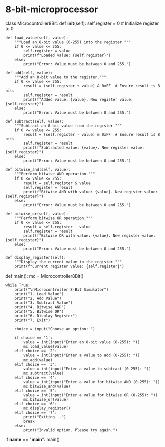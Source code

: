 # 8-bit-microprocessor
class Microcontroller8Bit:
    def __init__(self):
        self.register = 0  # Initialize register to 0

    def load_value(self, value):
        """Load an 8-bit value (0-255) into the register."""
        if 0 <= value <= 255:
            self.register = value
            print(f"Loaded value: {self.register}")
        else:
            print("Error: Value must be between 0 and 255.")

    def add(self, value):
        """Add an 8-bit value to the register."""
        if 0 <= value <= 255:
            result = (self.register + value) & 0xFF  # Ensure result is 8 bits
            self.register = result
            print(f"Added value: {value}. New register value: {self.register}")
        else:
            print("Error: Value must be between 0 and 255.")

    def subtract(self, value):
        """Subtract an 8-bit value from the register."""
        if 0 <= value <= 255:
            result = (self.register - value) & 0xFF  # Ensure result is 8 bits
            self.register = result
            print(f"Subtracted value: {value}. New register value: {self.register}")
        else:
            print("Error: Value must be between 0 and 255.")

    def bitwise_and(self, value):
        """Perform bitwise AND operation."""
        if 0 <= value <= 255:
            result = self.register & value
            self.register = result
            print(f"Bitwise AND with value: {value}. New register value: {self.register}")
        else:
            print("Error: Value must be between 0 and 255.")

    def bitwise_or(self, value):
        """Perform bitwise OR operation."""
        if 0 <= value <= 255:
            result = self.register | value
            self.register = result
            print(f"Bitwise OR with value: {value}. New register value: {self.register}")
        else:
            print("Error: Value must be between 0 and 255.")

    def display_register(self):
        """Display the current value in the register."""
        print(f"Current register value: {self.register}")

def main():
    mc = Microcontroller8Bit()

    while True:
        print("\nMicrocontroller 8-Bit Simulator")
        print("1. Load Value")
        print("2. Add Value")
        print("3. Subtract Value")
        print("4. Bitwise AND")
        print("5. Bitwise OR")
        print("6. Display Register")
        print("7. Exit")

        choice = input("Choose an option: ")

        if choice == '1':
            value = int(input("Enter an 8-bit value (0-255): "))
            mc.load_value(value)
        elif choice == '2':
            value = int(input("Enter a value to add (0-255): "))
            mc.add(value)
        elif choice == '3':
            value = int(input("Enter a value to subtract (0-255): "))
            mc.subtract(value)
        elif choice == '4':
            value = int(input("Enter a value for bitwise AND (0-255): "))
            mc.bitwise_and(value)
        elif choice == '5':
            value = int(input("Enter a value for bitwise OR (0-255): "))
            mc.bitwise_or(value)
        elif choice == '6':
            mc.display_register()
        elif choice == '7':
            print("Exiting...")
            break
        else:
            print("Invalid option. Please try again.")

if __name__ == "__main__":
    main()
